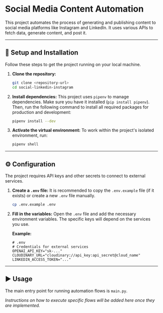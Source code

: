 # Social Media Content Automation

This project automates the process of generating and publishing content to social media platforms like Instagram and LinkedIn. It uses various APIs to fetch data, generate content, and post it.

---

## 🚀 Setup and Installation

Follow these steps to get the project running on your local machine.

1.  **Clone the repository:**

    ```bash
    git clone <repository-url>
    cd social-linkedin-instagram
    ```

2.  **Install dependencies:**
    This project uses `pipenv` to manage dependencies. Make sure you have it installed (`pip install pipenv`). Then, run the following command to install all required packages for production and development:

    ```bash
    pipenv install --dev
    ```

3.  **Activate the virtual environment:**
    To work within the project's isolated environment, run:
    ```bash
    pipenv shell
    ```

---

## ⚙️ Configuration

The project requires API keys and other secrets to connect to external services.

1.  **Create a `.env` file:**
    It is recommended to copy the `.env.example` file (if it exists) or create a new `.env` file manually.

    ```bash
    cp .env.example .env
    ```

2.  **Fill in the variables:**
    Open the `.env` file and add the necessary environment variables. The specific keys will depend on the services you use.

    **Example:**

    ```dotenv
    # .env
    # Credentials for external services
    OPENAI_API_KEY="sk-..."
    CLOUDINARY_URL="cloudinary://api_key:api_secret@cloud_name"
    LINKEDIN_ACCESS_TOKEN="..."
    ```

---

## ▶️ Usage

The main entry point for running automation flows is `main.py`.

_Instructions on how to execute specific flows will be added here once they are implemented._
